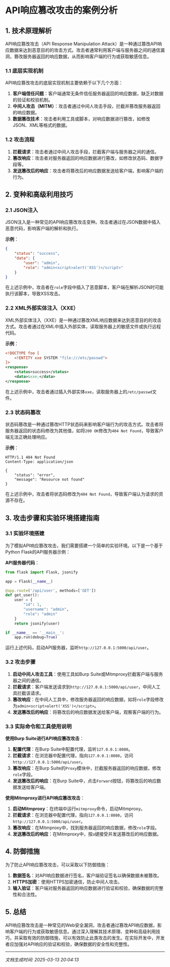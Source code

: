 # API响应篡改攻击的案例分析

## 1. 技术原理解析

API响应篡改攻击（API Response Manipulation Attack）是一种通过篡改API响应数据来达到恶意目的的攻击方式。攻击者通常利用客户端与服务器之间的通信漏洞，篡改服务器返回的响应数据，从而影响客户端的行为或获取敏感信息。

### 1.1 底层实现机制

API响应篡改攻击的底层实现机制主要依赖于以下几个方面：

1. **客户端信任问题**：客户端通常无条件信任服务器返回的响应数据，缺乏对数据的验证和校验机制。
2. **中间人攻击（MITM）**：攻击者通过中间人攻击手段，拦截并篡改服务器返回的响应数据。
3. **数据篡改技术**：攻击者利用工具或脚本，对响应数据进行篡改，如修改JSON、XML等格式的数据。

### 1.2 攻击流程

1. **拦截请求**：攻击者通过中间人攻击手段，拦截客户端与服务器之间的通信。
2. **篡改响应**：攻击者对服务器返回的响应数据进行篡改，如修改状态码、数据字段等。
3. **发送篡改后的响应**：攻击者将篡改后的响应数据发送给客户端，影响客户端的行为。

## 2. 变种和高级利用技巧

### 2.1 JSON注入

JSON注入是一种常见的API响应篡改攻击变种。攻击者通过在JSON数据中插入恶意代码，影响客户端的解析和执行。

**示例**：
```json
{
    "status": "success",
    "data": {
        "user": "admin",
        "role": "admin<script>alert('XSS')</script>"
    }
}
```
在上述示例中，攻击者在`role`字段中插入了恶意脚本，客户端在解析JSON时可能执行该脚本，导致XSS攻击。

### 2.2 XML外部实体注入（XXE）

XML外部实体注入（XXE）是一种通过篡改XML响应数据来达到恶意目的的攻击方式。攻击者通过在XML中插入外部实体，读取服务器上的敏感文件或执行远程代码。

**示例**：
```xml
<!DOCTYPE foo [
    <!ENTITY xxe SYSTEM "file:///etc/passwd">
]>
<response>
    <status>success</status>
    <data>&xxe;</data>
</response>
```
在上述示例中，攻击者通过插入外部实体`xxe`，读取服务器上的`/etc/passwd`文件。

### 2.3 状态码篡改

状态码篡改是一种通过篡改HTTP状态码来影响客户端行为的攻击方式。攻击者将服务器返回的状态码修改为其他值，如将`200 OK`修改为`404 Not Found`，导致客户端无法正确处理响应。

**示例**：
```
HTTP/1.1 404 Not Found
Content-Type: application/json

{
    "status": "error",
    "message": "Resource not found"
}
```
在上述示例中，攻击者将状态码修改为`404 Not Found`，导致客户端认为请求的资源不存在。

## 3. 攻击步骤和实验环境搭建指南

### 3.1 实验环境搭建

为了模拟API响应篡改攻击，我们需要搭建一个简单的实验环境。以下是一个基于Python Flask的API服务器示例：

**API服务器代码**：
```python
from flask import Flask, jsonify

app = Flask(__name__)

@app.route('/api/user', methods=['GET'])
def get_user():
    user = {
        "id": 1,
        "username": "admin",
        "role": "admin"
    }
    return jsonify(user)

if __name__ == '__main__':
    app.run(debug=True)
```
运行上述代码，启动API服务器，监听`http://127.0.0.1:5000/api/user`。

### 3.2 攻击步骤

1. **启动中间人攻击工具**：使用工具如Burp Suite或Mitmproxy拦截客户端与服务器之间的通信。
2. **拦截请求**：客户端发送请求到`http://127.0.0.1:5000/api/user`，中间人工具拦截该请求。
3. **篡改响应**：在中间人工具中，修改服务器返回的响应数据，如将`role`字段修改为`admin<script>alert('XSS')</script>`。
4. **发送篡改后的响应**：将篡改后的响应数据发送给客户端，观察客户端的行为。

### 3.3 实际命令和工具使用说明

**使用Burp Suite进行API响应篡改攻击**：

1. **配置代理**：在Burp Suite中配置代理，监听`127.0.0.1:8080`。
2. **拦截请求**：在浏览器中配置代理，指向`127.0.0.1:8080`，访问`http://127.0.0.1:5000/api/user`。
3. **篡改响应**：在Burp Suite的`Proxy`模块中，拦截服务器返回的响应数据，修改`role`字段。
4. **发送篡改后的响应**：在Burp Suite中，点击`Forward`按钮，将篡改后的响应数据发送给客户端。

**使用Mitmproxy进行API响应篡改攻击**：

1. **启动Mitmproxy**：在终端中运行`mitmproxy`命令，启动Mitmproxy。
2. **拦截请求**：在浏览器中配置代理，指向`127.0.0.1:8080`，访问`http://127.0.0.1:5000/api/user`。
3. **篡改响应**：在Mitmproxy中，找到服务器返回的响应数据，修改`role`字段。
4. **发送篡改后的响应**：在Mitmproxy中，按`a`键接受并发送篡改后的响应数据。

## 4. 防御措施

为了防止API响应篡改攻击，可以采取以下防御措施：

1. **数据签名**：对API响应数据进行签名，客户端验证签名以确保数据未被篡改。
2. **HTTPS加密**：使用HTTPS加密通信，防止中间人攻击。
3. **输入验证**：客户端对服务器返回的响应数据进行验证和校验，确保数据的完整性和合法性。

## 5. 总结

API响应篡改攻击是一种常见的Web安全漏洞，攻击者通过篡改API响应数据，影响客户端的行为或获取敏感信息。通过深入理解其技术原理、变种和高级利用技巧，并采取有效的防御措施，可以有效防止此类攻击的发生。在实际开发中，开发者应加强对API响应的验证和校验，确保数据的安全性和完整性。

---

*文档生成时间: 2025-03-13 20:04:13*
